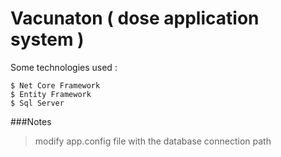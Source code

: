 # Vacunaton ( dose application system ) 

Some technologies used : 
```
$ Net Core Framework
$ Entity Framework
$ Sql Server
```

###Notes
> modify app.config file with the database connection path
